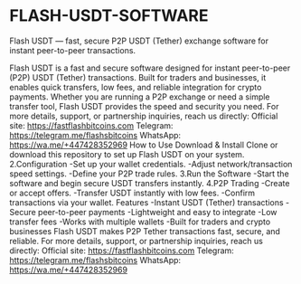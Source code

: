 # FLASH-USDT-SOFTWARE

Flash USDT — fast, secure P2P USDT (Tether) exchange software for instant peer-to-peer transactions.

Flash USDT is a fast and secure software designed for instant peer-to-peer (P2P) USDT (Tether) transactions. Built for traders and businesses, it enables quick transfers, low fees, and reliable integration for crypto payments.
Whether you are running a P2P exchange or need a simple transfer tool, Flash USDT provides the speed and security you need.
For more details, support, or partnership inquiries, reach us directly:
Official site: https://fastflashbitcoins.com
Telegram: https://telegram.me/flashsbitcoins
WhatsApp: https://wa.me/+447428352969
How to Use Download & Install Clone or download this repository to set up Flash USDT on your system. 2.Configuration
-Set up your wallet credentials.
-Adjust network/transaction speed settings.
-Define your P2P trade rules.
3.Run the Software -Start the software and begin secure USDT transfers instantly.
4.P2P Trading
-Create or accept offers.
-Transfer USDT instantly with low fees.
-Confirm transactions via your wallet.
Features -Instant USDT (Tether) transactions -Secure peer-to-peer payments -Lightweight and easy to integrate -Low transfer fees -Works with multiple wallets -Built for traders and crypto businesses
Flash USDT makes P2P Tether transactions fast, secure, and reliable. For more details, support, or partnership inquiries, reach us directly:
Official site: https://fastflashbitcoins.com
Telegram: https://telegram.me/flashsbitcoins
WhatsApp: https://wa.me/+447428352969
